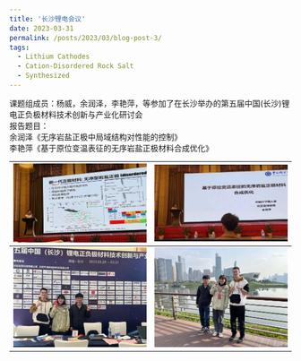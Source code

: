 ```yaml
---
title: '长沙锂电会议'
date: 2023-03-31
permalink: /posts/2023/03/blog-post-3/
tags:
  - Lithium Cathodes
  - Cation-Disordered Rock Salt
  - Synthesized
---
```


课题组成员：杨威，余润泽，李艳萍，等参加了在长沙举办的第五届中国(长沙)锂电正负极材料技术创新与产业化研讨会<br>
报告题目：<br>
余润泽《无序岩盐正极中局域结构对性能的控制》<br>
李艳萍《基于原位变温表征的无序岩盐正极材料合成优化》<br>

| ![meeting1.jpg](/images/News/meeting1.jpg) | ![meeting2.jpg](/images/News/meeting2.jpg) |
| :-------: | :-------: |
| ![meeting3.jpg](/images/News/meeting3.jpg) | ![meeting4.jpg](/images/News/meeting4.jpg) |



